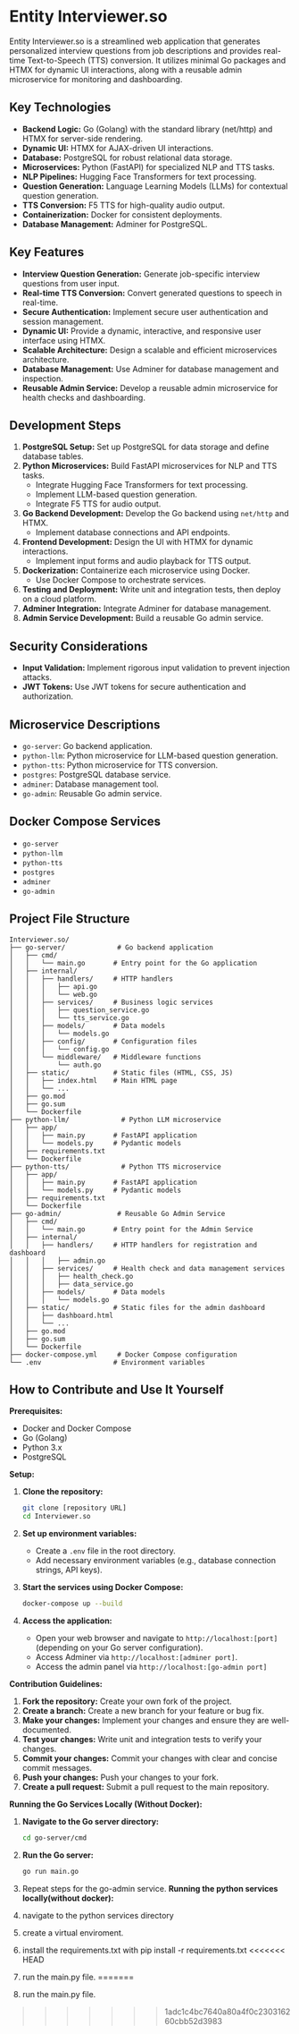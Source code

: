 # Entity Interviewer.so

Entity Interviewer.so is a streamlined web application that generates personalized interview questions from job descriptions and provides real-time Text-to-Speech (TTS) conversion. It utilizes minimal Go packages and HTMX for dynamic UI interactions, along with a reusable admin microservice for monitoring and dashboarding.

## Key Technologies

-   **Backend Logic:** Go (Golang) with the standard library (net/http) and HTMX for server-side rendering.
-   **Dynamic UI:** HTMX for AJAX-driven UI interactions.
-   **Database:** PostgreSQL for robust relational data storage.
-   **Microservices:** Python (FastAPI) for specialized NLP and TTS tasks.
-   **NLP Pipelines:** Hugging Face Transformers for text processing.
-   **Question Generation:** Language Learning Models (LLMs) for contextual question generation.
-   **TTS Conversion:** F5 TTS for high-quality audio output.
-   **Containerization:** Docker for consistent deployments.
-   **Database Management:** Adminer for PostgreSQL.

## Key Features

-   **Interview Question Generation:** Generate job-specific interview questions from user input.
-   **Real-time TTS Conversion:** Convert generated questions to speech in real-time.
-   **Secure Authentication:** Implement secure user authentication and session management.
-   **Dynamic UI:** Provide a dynamic, interactive, and responsive user interface using HTMX.
-   **Scalable Architecture:** Design a scalable and efficient microservices architecture.
-   **Database Management:** Use Adminer for database management and inspection.
-   **Reusable Admin Service:** Develop a reusable admin microservice for health checks and dashboarding.

## Development Steps

1.  **PostgreSQL Setup:** Set up PostgreSQL for data storage and define database tables.
2.  **Python Microservices:** Build FastAPI microservices for NLP and TTS tasks.
    -   Integrate Hugging Face Transformers for text processing.
    -   Implement LLM-based question generation.
    -   Integrate F5 TTS for audio output.
3.  **Go Backend Development:** Develop the Go backend using `net/http` and HTMX.
    -   Implement database connections and API endpoints.
4.  **Frontend Development:** Design the UI with HTMX for dynamic interactions.
    -   Implement input forms and audio playback for TTS output.
5.  **Dockerization:** Containerize each microservice using Docker.
    -   Use Docker Compose to orchestrate services.
6.  **Testing and Deployment:** Write unit and integration tests, then deploy on a cloud platform.
7.  **Adminer Integration:** Integrate Adminer for database management.
8.  **Admin Service Development:** Build a reusable Go admin service.

## Security Considerations

-   **Input Validation:** Implement rigorous input validation to prevent injection attacks.
-   **JWT Tokens:** Use JWT tokens for secure authentication and authorization.

## Microservice Descriptions

-   `go-server`: Go backend application.
-   `python-llm`: Python microservice for LLM-based question generation.
-   `python-tts`: Python microservice for TTS conversion.
-   `postgres`: PostgreSQL database service.
-   `adminer`: Database management tool.
-   `go-admin`: Reusable Go admin service.

## Docker Compose Services

-   `go-server`
-   `python-llm`
-   `python-tts`
-   `postgres`
-   `adminer`
-   `go-admin`

## Project File Structure

```
Interviewer.so/
├── go-server/             # Go backend application
│   ├── cmd/
│   │   └── main.go       # Entry point for the Go application
│   ├── internal/
│   │   ├── handlers/     # HTTP handlers
│   │   │   ├── api.go
│   │   │   └── web.go
│   │   ├── services/     # Business logic services
│   │   │   ├── question_service.go
│   │   │   └── tts_service.go
│   │   ├── models/       # Data models
│   │   │   └── models.go
│   │   ├── config/       # Configuration files
│   │   │   └── config.go
│   │   └── middleware/   # Middleware functions
│   │       └── auth.go
│   ├── static/           # Static files (HTML, CSS, JS)
│   │   ├── index.html    # Main HTML page
│   │   └── ...
│   ├── go.mod
│   ├── go.sum
│   └── Dockerfile
├── python-llm/             # Python LLM microservice
│   ├── app/
│   │   ├── main.py       # FastAPI application
│   │   └── models.py     # Pydantic models
│   ├── requirements.txt
│   └── Dockerfile
├── python-tts/             # Python TTS microservice
│   ├── app/
│   │   ├── main.py       # FastAPI application
│   │   └── models.py     # Pydantic models
│   ├── requirements.txt
│   └── Dockerfile
├── go-admin/              # Reusable Go Admin Service
│   ├── cmd/
│   │   └── main.go       # Entry point for the Admin Service
│   ├── internal/
│   │   ├── handlers/     # HTTP handlers for registration and dashboard
│   │   │   ├── admin.go
│   │   ├── services/     # Health check and data management services
│   │   │   ├── health_check.go
│   │   │   ├── data_service.go
│   │   ├── models/       # Data models
│   │   │   └── models.go
│   ├── static/           # Static files for the admin dashboard
│   │   ├── dashboard.html
│   │   └── ...
│   ├── go.mod
│   ├── go.sum
│   └── Dockerfile
├── docker-compose.yml     # Docker Compose configuration
└── .env                  # Environment variables
```

## How to Contribute and Use It Yourself

**Prerequisites:**

-   Docker and Docker Compose
-   Go (Golang)
-   Python 3.x
-   PostgreSQL

**Setup:**

1.  **Clone the repository:**

    ```bash
    git clone [repository URL]
    cd Interviewer.so
    ```

2.  **Set up environment variables:**

    -   Create a `.env` file in the root directory.
    -   Add necessary environment variables (e.g., database connection strings, API keys).

3.  **Start the services using Docker Compose:**

    ```bash
    docker-compose up --build
    ```

4.  **Access the application:**

    -   Open your web browser and navigate to `http://localhost:[port]` (depending on your Go server configuration).
    -   Access Adminer via `http://localhost:[adminer port]`.
    -   Access the admin panel via `http://localhost:[go-admin port]`

**Contribution Guidelines:**

1.  **Fork the repository:** Create your own fork of the project.
2.  **Create a branch:** Create a new branch for your feature or bug fix.
3.  **Make your changes:** Implement your changes and ensure they are well-documented.
4.  **Test your changes:** Write unit and integration tests to verify your changes.
5.  **Commit your changes:** Commit your changes with clear and concise commit messages.
6.  **Push your changes:** Push your changes to your fork.
7.  **Create a pull request:** Submit a pull request to the main repository.

**Running the Go Services Locally (Without Docker):**

1.  **Navigate to the Go server directory:**

    ```bash
    cd go-server/cmd
    ```

2.  **Run the Go server:**

    ```bash
    go run main.go
    ```

3.  Repeat steps for the go-admin service.
**Running the python services locally(without docker):**

1. navigate to the python services directory
2. create a virtual enviroment.
3. install the requirements.txt with pip install -r requirements.txt
<<<<<<< HEAD
4. run the main.py file.
=======
4. run the main.py file.
>>>>>>> 1adc1c4bc7640a80a4f0c230316260cbb52d3983
